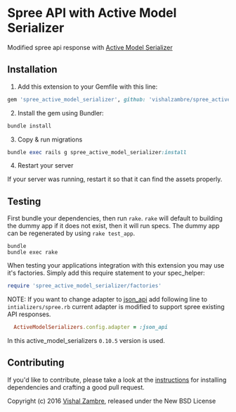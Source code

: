 Spree API with Active Model Serializer
==========================

Modified spree api response with [Active Model Serializer](https://github.com/rails-api/active_model_serializers/tree/v0.10.5)

## Installation

1. Add this extension to your Gemfile with this line:
  ```ruby
  gem 'spree_active_model_serializer', github: 'vishalzambre/spree_active_model_serializer', branch: '3-1-stable'
  ```

2. Install the gem using Bundler:
  ```ruby
  bundle install
  ```

3. Copy & run migrations
  ```ruby
  bundle exec rails g spree_active_model_serializer:install
  ```

4. Restart your server

  If your server was running, restart it so that it can find the assets properly.

## Testing

First bundle your dependencies, then run `rake`. `rake` will default to building the dummy app if it does not exist, then it will run specs. The dummy app can be regenerated by using `rake test_app`.

```shell
bundle
bundle exec rake
```

When testing your applications integration with this extension you may use it's factories.
Simply add this require statement to your spec_helper:

```ruby
require 'spree_active_model_serializer/factories'
```

NOTE: If you want to change adapter to [json_api](http://jsonapi.org/) add following line to `intializers/spree.rb`
current adapter is modified to support spree existing API responses.

```ruby
  ActiveModelSerializers.config.adapter = :json_api
```

In this active_model_serializers `0.10.5` version is used.

## Contributing

If you'd like to contribute, please take a look at the
[instructions](CONTRIBUTING.md) for installing dependencies and crafting a good
pull request.

Copyright (c) 2016 [Vishal Zambre](https://github.com/vishalzambre), released under the New BSD License
